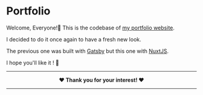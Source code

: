 
# Portfolio

Welcome, Everyone!👋 This is the codebase of [my portfolio website](https://o-louis.com/).

I decided to do it once again to have a fresh new look.

The previous one was built with [Gatsby](https://www.gatsbyjs.com/) but this one with [NuxtJS](https://nuxtjs.org/).

I hope you'll like it ! 🙂

<!-- markdownlint-disable MD033 -->
<hr/>
<div align='center'>
    <strong>❤  Thank you for your interest! ❤</strong>
</div>
<hr/>
<!-- markdownlint-enable MD033 -->